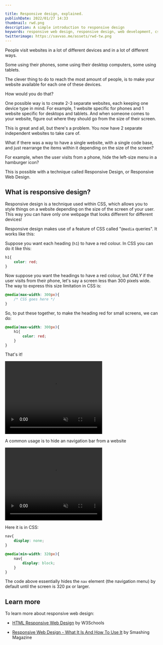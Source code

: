```yaml
---

title: Responsive design, explained.
publishDate: 2022/01/27 14:33
thumbnail: rwd.png
description: A simple introduction to responsive design
keywords: responsive web design, responsive design, web development, css, media queries
twitterimage: https://savvas.me/assets/rwd-tw.png
---
```


People visit websites in a lot of different devices and in a lot of different ways.

Some using their phones, some using their desktop computers, some using tablets.

The clever thing to do to reach the most amount of people, is to make your website available for each one of these devices.

How would you do that?

One possible way is to create 2-3 separate websites, each keeping one device type in mind. For example, 1 website specific for phones and 1 website specific for desktops and tablets. And when someone comes to your website, figure out where they should go from the size of their screen.

This is great and all, but there's a problem. You now have 2 separate independent websites to take care of. 

What if there was a way to have a single website, with a single code base, and just rearrange the items within it depending on the size of the screen?

For example, when the user visits from a phone, hide the left-size menu in a hamburger icon?

This is possible with a technique called Responsive Design, or Responsive Web Design.

## What is responsive design?

Responsive design is a technique used within CSS, which allows you to style things on a website depending on the size of the screen of your user. This way you can have only one webpage that looks different for different devices!

Responsive design makes use of a feature of CSS called "`@media` queries". It works like this:

Suppose you want each heading (`h1`) to have a red colour. In CSS you can do it like this:

```css
h1{
    color: red;
}
```

Now suppose you want the headings to have a red colour, but *ONLY* if the user visits from their phone, let's say a screen less than 300 pixels wide. The way to express this size limitation in CSS is:

```css
@media(max-width: 300px){
    /* CSS goes here */
}
```

So, to put these together, to make the heading red for small screens, we can do:

```css
@media(max-width: 300px){
    h1{
        color: red;
    }
}
```

That's it! 

<video width="320" height="240" src="/assets/responsive.mov" autoplay muted loop>
</video>

A common usage is to hide an navigation bar from a website

<video width="320" height="240" src="/assets/responsive-menu.mov" autoplay muted loop>
</video>

Here it is in CSS:

```css
nav{
    display: none;
}

@media(min-width: 320px){
    nav{
        display: block;
    }
}
```

The code above essentially hides the `nav` element (the navigation menu) by default until the screen is 320 px or larger.

## Learn more

To learn more about responsive web design:

* [HTML Responsive Web Design](https://www.w3schools.com/html/html_responsive.asp) by W3Schools

* [Responsive Web Design - What It Is And How To Use It](https://www.smashingmagazine.com/2011/01/guidelines-for-responsive-web-design/) by Smashing Magazine
